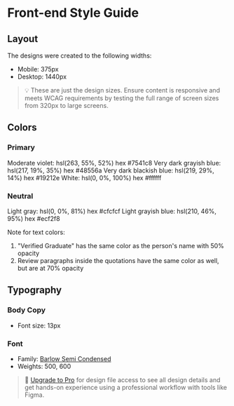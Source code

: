 # Front-end Style Guide

## Layout

The designs were created to the following widths:

- Mobile: 375px
- Desktop: 1440px

> 💡 These are just the design sizes. Ensure content is responsive and meets WCAG requirements by testing the full range of screen sizes from 320px to large screens.

## Colors

### Primary

Moderate violet: hsl(263, 55%, 52%) hex #7541c8
Very dark grayish blue: hsl(217, 19%, 35%) hex #48556a
Very dark blackish blue: hsl(219, 29%, 14%) hex #19212e
White: hsl(0, 0%, 100%)  hex #ffffff

### Neutral

Light gray: hsl(0, 0%, 81%)  hex #cfcfcf
Light grayish blue: hsl(210, 46%, 95%)  hex #ecf2f8

Note for text colors:

1. "Verified Graduate" has the same color as the person's name with 50% opacity
2. Review paragraphs inside the quotations have the same color as well, but are at 70% opacity

## Typography

### Body Copy

- Font size: 13px

### Font

- Family: [Barlow Semi Condensed](https://fonts.google.com/specimen/Barlow+Semi+Condensed)
- Weights: 500, 600

> 💎 [Upgrade to Pro](https://www.frontendmentor.io/pro?ref=style-guide) for design file access to see all design details and get hands-on experience using a professional workflow with tools like Figma.
